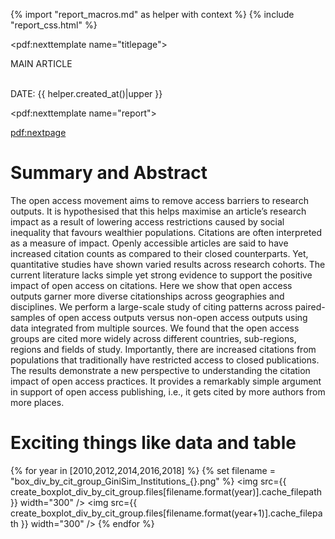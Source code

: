 {% import "report_macros.md" as helper with context %}
{% include "report_css.html" %}

<!-- Title Page -->
<pdf:nexttemplate name="titlepage">
<p class="subtitle">MAIN ARTICLE</p>
<p class="titlemeta"><br>DATE: {{ helper.created_at()|upper }}</p>


<!-- switch page templates -->
<pdf:nexttemplate name="report">

<pdf:nextpage>

# Summary and Abstract

The open access movement aims to remove access barriers to research outputs. 
It is hypothesised that this helps maximise an article’s research impact as a 
result of lowering access restrictions caused by social inequality that 
favours wealthier populations. Citations are often interpreted as a measure 
of impact. Openly accessible articles are said to have increased citation 
counts as compared to their closed counterparts. Yet, quantitative studies 
have shown varied results across research cohorts. The current literature 
lacks simple yet strong evidence to support the positive impact of open 
access on citations. Here we show that open access outputs garner more 
diverse citationships across geographies and disciplines. We perform a 
large-scale study of citing patterns across paired-samples of open access 
outputs versus non-open access outputs using data integrated from multiple 
sources. We found that the open access groups are cited more widely across 
different countries, sub-regions, regions and fields of study. Importantly, 
there are increased citations from populations that traditionally have 
restricted access to closed publications. The results demonstrate a new 
perspective to understanding the citation impact of open access practices. 
It provides a remarkably simple argument in support of open access 
publishing, i.e., it gets cited by more authors from more places.

# Exciting things like data and table
{% for year in [2010,2012,2014,2016,2018] %}
{% set filename = "box_div_by_cit_group_GiniSim_Institutions_{}.png" %} <img 
src={{ create_boxplot_div_by_cit_group.files[filename.format(year)].cache_filepath }} width="300" /> <img 
src={{ create_boxplot_div_by_cit_group.files[filename.format(year+1)].cache_filepath }} width="300" />
{% endfor %}
